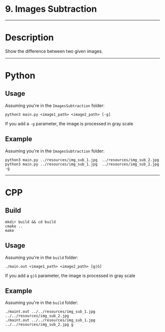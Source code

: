 # 9. Images Subtraction

---

# Description

Show the difference between two given images.

---

# Python

## Usage

Assuming you're in the `ImagesSubtraction` folder:

```
python3 main.py <image1_path> <image2_path> [-g]
```

If you add a `-g` parameter, the image is processed in gray scale

## Example

Assuming you're in the `ImagesSubtraction` folder:

```
python3 main.py ../resources/img_sub_1.jpg  ../resources/img_sub_2.jpg
python3 main.py ../resources/img_sub_1.jpg  ../resources/img_sub_2.jpg -g
```

---

# CPP

## Build

```
mkdir build && cd build
cmake ..
make
```

## Usage

Assuming you're in the `build` folder:

```
./main.out <image1_path> <image2_path> [g|G]
```

If you add a `g|G` parameter, the image is processed in gray scale

## Example

Assuming you're in the `build` folder:

```
./maint.out ../../resources/img_sub_1.jpg  ../../resources/img_sub_2.jpg
./maint.out ../../resources/img_sub_1.jpg  ../../resources/img_sub_2.jpg g
```
